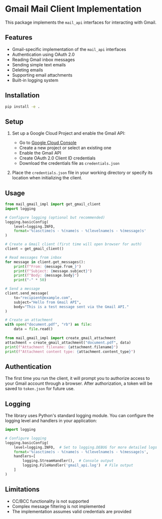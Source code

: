 # Gmail Mail Client Implementation

This package implements the `mail_api` interfaces for interacting with Gmail.

## Features

- Gmail-specific implementation of the `mail_api` interfaces
- Authentication using OAuth 2.0
- Reading Gmail inbox messages
- Sending simple text emails
- Deleting emails
- Supporting email attachments
- Built-in logging system

## Installation

```bash
pip install -e .
```

## Setup

1. Set up a Google Cloud Project and enable the Gmail API:
   - Go to [Google Cloud Console](https://console.cloud.google.com/)
   - Create a new project or select an existing one
   - Enable the Gmail API
   - Create OAuth 2.0 Client ID credentials
   - Download the credentials file as `credentials.json`

2. Place the `credentials.json` file in your working directory or specify its location when initializing the client.

## Usage

```python
from mail_gmail_impl import get_gmail_client
import logging

# Configure logging (optional but recommended)
logging.basicConfig(
    level=logging.INFO,
    format='%(asctime)s - %(name)s - %(levelname)s - %(message)s'
)

# Create a Gmail client (first time will open browser for auth)
client = get_gmail_client()

# Read messages from inbox
for message in client.get_messages():
    print(f"From: {message.from_}")
    print(f"Subject: {message.subject}")
    print(f"Body: {message.body}")
    print("-" * 50)

# Send a message
client.send_message(
    to="recipient@example.com",
    subject="Hello from Gmail API",
    body="This is a test message sent via the Gmail API."
)

# Create an attachment
with open("document.pdf", "rb") as file:
    data = file.read()
    
from mail_gmail_impl import create_gmail_attachment
attachment = create_gmail_attachment("document.pdf", data)
print(f"Attachment filename: {attachment.filename}")
print(f"Attachment content type: {attachment.content_type}")
```

## Authentication

The first time you run the client, it will prompt you to authorize access to your Gmail account through a browser. After authorization, a token will be saved to `token.json` for future use.

## Logging

The library uses Python's standard logging module. You can configure the logging level and handlers in your application:

```python
import logging

# Configure logging
logging.basicConfig(
    level=logging.INFO,  # Set to logging.DEBUG for more detailed logs
    format='%(asctime)s - %(name)s - %(levelname)s - %(message)s',
    handlers=[
        logging.StreamHandler(),  # Console output
        logging.FileHandler('gmail_api.log')  # File output
    ]
)
```

## Limitations

- CC/BCC functionality is not supported
- Complex message filtering is not implemented
- The implementation assumes valid credentials are provided
